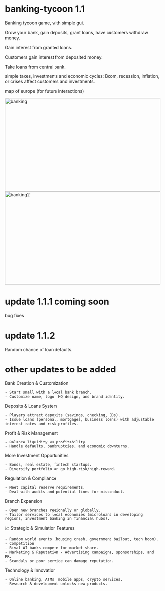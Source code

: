 # banking-tycoon 1.1
Banking tycoon game, with simple gui. 

Grow your bank, gain deposits, grant loans, have customers withdraw money. 

Gain interest from granted loans.

Customers gain interest from deposited money.

Take loans from central bank.

simple taxes, investments and economic cycles: Boom, recession, inflation, or crises affect customers and investments.

map of europe (for future interactions)

<img width="500" height="300" alt="banking" src="https://github.com/user-attachments/assets/baf3df53-2f29-43c7-a6a2-5ce1a49c34fc" />



<img width="500" height="300" alt="banking2" src="https://github.com/user-attachments/assets/eff6adfd-7cce-4bbb-8bf6-4ead57bc10cc" />


# update 1.1.1 coming soon

bug fixes


# update 1.1.2

Random chance of loan defaults.


# other updates to be added

Bank Creation & Customization

    - Start small with a local bank branch.
    - Customize name, logo, HQ design, and brand identity.

Deposits & Loans System

    - Players attract deposits (savings, checking, CDs).
    - Issue loans (personal, mortgages, business loans) with adjustable interest rates and risk profiles.

Profit & Risk Management

    - Balance liquidity vs profitability.
    - Handle defaults, bankruptcies, and economic downturns.

More Investment Opportunities

    - Bonds, real estate, fintech startups.
    - Diversify portfolio or go high-risk/high-reward.

Regulation & Compliance

    - Meet capital reserve requirements.
    - Deal with audits and potential fines for misconduct.

Branch Expansion

    - Open new branches regionally or globally.
    - Tailor services to local economies (microloans in developing regions, investment banking in financial hubs).

📈 Strategic & Simulation Features


    - Random world events (housing crash, government bailout, tech boom).
    - Competition
    - Rival AI banks compete for market share.
    - Marketing & Reputation - Advertising campaigns, sponsorships, and PR.
    - Scandals or poor service can damage reputation.

Technology & Innovation

    - Online banking, ATMs, mobile apps, crypto services.
    - Research & development unlocks new products.


